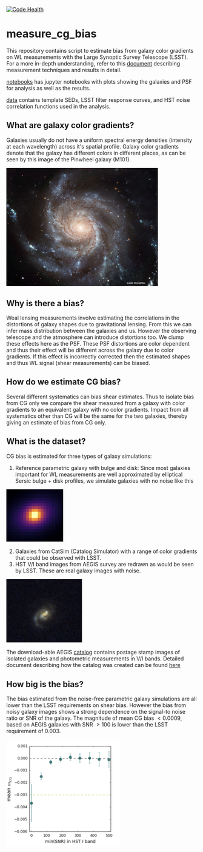 [![Code Health](https://landscape.io/github/sowmyakth/measure_cg_bias/master/landscape.svg?style=flat)](https://landscape.io/github/sowmyakth/measure_cg_bias/master)
# measure_cg_bias
This repository contains script to estimate bias from galaxy color gradients on WL measurements
with the Large Synoptic Survey Telescope (LSST). For a more in-depth understanding,
refer to this [document](https://www.overleaf.com/read/wqztwvtnxhvn) describing
measurement techniques and results in detail.

[notebooks](https://github.com/sowmyakth/measure_cg_bias/tree/master/notebooks)
has jupyter notebooks with plots showing the galaxies and PSF for
analysis as well as the results.

[data](https://github.com/sowmyakth/measure_cg_bias/tree/master/data)
contains template SEDs, LSST filter response curves, and HST noise
correlation functions used in the analysis.

## What are galaxy color gradients?
Galaxies usually do not have a uniform spectral energy densities (intensity at each wavelength)
across it's spatial profile. Galaxy color gradients denote that the galaxy has
different colors in different places, as can be seen by this image of
the Pinwheel galaxy (M101).

<img src="docs/images/gal_example.jpg" alt="galaxy with color gradient" width="400"/>

## Why is there a bias?
Weal lensing measurements involve estimating the correlations in the distortions
of galaxy shapes due to gravitational lensing. From this we can infer mass
distribution between the galaxies and us. However the observing telescope and
the atmosphere can introduce distortions too. We clump these effects here as
the PSF. These PSF distortions are color dependent and thus their effect will be
different across the galaxy due to color gradients. If this effect is incorrectly
corrected then the estimated shapes and thus WL signal (shear measurements) can
be biased.

## How do we estimate CG bias?
Several different systematics can bias shear estimates. Thus to isolate bias from
CG only we compare the shear measured from a galaxy with color gradients to an
equivalent galaxy with no color gradients. Impact from all systematics other than
CG will be the same for the two galaxies, thereby giving an estimate of bias from
CG only.

## What is the dataset?
CG bias is estimated for three types of galaxy simulations:
1. Reference parametric galaxy with bulge and disk: Since most galaxies important
for WL measurements are well approximated by elliptical Sersic bulge + disk profiles,
we simulate galaxies with no noise like this

<img src="docs/images/sersic_gal.png" alt="sersic galaxy with color gradient" width="150"/>

2. Galaxies from CatSim (Catalog Simulator) with a range of color gradients that
could be observed with LSST.
3. HST V/I band images from AEGIS survey are redrawn as would be seen by LSST. These
are real galaxy images with noise.

<img src="docs/images/hst_gal.png" alt="real galaxy" width="200"/>

The download-able AEGIS [catalog](http://great3.jb.man.ac.uk/leaderboard/data/public/AEGIS_training_sample.tar.gz)
contains postage stamp images of isolated galaxies and photometric measurements
in V/I bands. Detailed document describing how the catalog was created
can be found [here](https://docs.google.com/viewer?url=https://github.com/sowmyakth/measure_cg_bias/raw/master/pdfs/Reducing_AEGIS_gal.pdf)

## How big is the bias?
The bias estimated from the noise-free parametric galaxy simulations are all lower
than the LSST requirements on shear bias. However the bias from noisy galaxy images
shows a strong dependence on the signal-to noise ratio or SNR of the galaxy.
The magnitude of mean CG bias $<0.0009$, based on AEGIS galaxies with SNR $> 100$
is lower than the LSST requirement of 0.003.

<img src="docs/images/results.png" alt="aegis cg bias" width="300"/>
